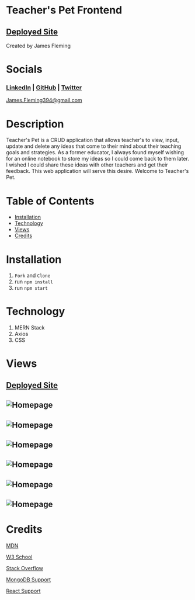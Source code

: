 # Teacher's Pet Frontend

## [Deployed Site](https://teachers-pet.herokuapp.com/)
Created by James Fleming
# Socials

### [LinkedIn](https://www.linkedin.com/in/james--fleming/) | [GitHub](https://github.com/James-fleming394) | [Twitter](https://twitter.com/jflem394) 

James.Fleming394@gmail.com

# Description
Teacher's Pet is a CRUD application that allows teacher's to view, input, update and delete any ideas that come to their mind about their teaching goals and strategies.  As a former educator, I always found myself wishing for an online notebook to store my ideas so I could come back to them later.  I wished I could share these ideas with other teachers and get their feedback.  This web application will serve this desire.  Welcome to Teacher's Pet. 

# Table of Contents

- [Installation](#installation)
- [Technology](#technology)
- [Views](#views)
- [Credits](#credits)


# Installation

1. `Fork` and `Clone`
2. run `npm install`
3. run `npm start`

# Technology

1. MERN Stack
2. Axios
3. CSS

# Views 

## [Deployed Site](https://teachers-pet.herokuapp.com/)

## ![Homepage](https://i.imgur.com/pv3TyuV.png)
## ![Homepage](https://i.imgur.com/26mX45L.png)
## ![Homepage](https://i.imgur.com/fYvUXwc.png)
## ![Homepage](https://i.imgur.com/mgLLOze.png)
## ![Homepage](https://i.imgur.com/6udIMEy.png)
## ![Homepage](https://i.imgur.com/XOLOfGx.png)



# Credits 

[MDN](https://developer.mozilla.org/en-US/)

[W3 School](https://www.w3schools.com/)

[Stack Overflow](https://stackoverflow.com/)

[MongoDB Support](https://www.mongodb.com/home)

[React Support](https://reactjs.org/community/support.html)
